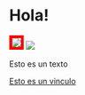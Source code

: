 <h1>Hola!</h1>
<img src="https://edcpilares.com.mx/recursos/imagenes/java.png" style="border: 5px solid red;">
<img src="https://i.pinimg.com/originals/57/61/5b/57615b8c0092a66c1d4058b1692955cc.gif">
<p>Esto es un texto</p>
<a href="http://148.206.94.75">Esto es un vinculo</a>